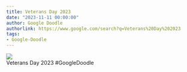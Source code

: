 ```yaml
---
title: Veterans Day 2023
date: "2023-11-11 00:00:00"
author: Google Doodle
authorlink: https://www.google.com/search?q=Veterans%20Day%202023
tags:
- Google-Doodle
---
```

<img src="https://www.google.com/logos/doodles/2023/veterans-day-2023-6753651837109963-l.png" referrerpolicy="no-referrer"><br>Veterans Day 2023 #GoogleDoodle